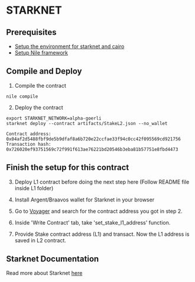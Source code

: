 # STARKNET

## Prerequisites

- [Setup the environment for starknet and cairo](https://cairo-lang.org/docs/quickstart.html)
- [Setup Nile framework](https://github.com/OpenZeppelin/nile)

## Compile and Deploy

1. Compile the contract

```
nile compile
```

2. Deploy the contract

```
export STARKNET_NETWORK=alpha-goerli
starknet deploy --contract artifacts/StakeL2.json --no_wallet
```

```
Contract address: 0x04af2d5488fbf9de5b9dfaf8a6b720e22ccfae33f94c0cc42f095569cd921756
Transaction hash: 0x726020ef93751569c72f991f613ae76221bd20546b3eba81b57751e8fbd4473
```

## Finish the setup for this contract

3. Deploy L1 contract before doing the next step here (Follow README file inside L1 folder)

4. Install Argent/Braavos wallet for Starknet in your browser

5. Go to [Voyager](https://goerli.voyager.online/) and search for the contract address you got in step 2.

6. Inside 'Write Contract' tab, take 'set_stake_l1_address' function.

7. Provide Stake contract address (L1) and transact. Now the L1 address is saved in L2 contract.

## Starknet Documentation

Read more about Starknet [here](https://cairo-lang.org/docs/hello_starknet/index.html)
